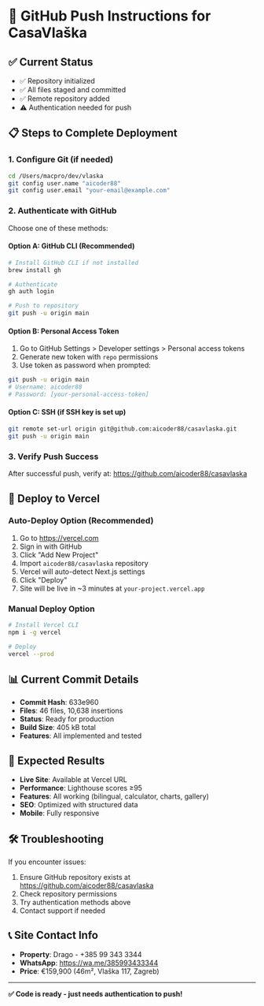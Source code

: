 # 🚀 GitHub Push Instructions for CasaVlaška

## ✅ Current Status
- ✅ Repository initialized
- ✅ All files staged and committed
- ✅ Remote repository added
- ⚠️ Authentication needed for push

## 📋 Steps to Complete Deployment

### 1. Configure Git (if needed)
```bash
cd /Users/macpro/dev/vlaska
git config user.name "aicoder88"
git config user.email "your-email@example.com"
```

### 2. Authenticate with GitHub
Choose one of these methods:

#### Option A: GitHub CLI (Recommended)
```bash
# Install GitHub CLI if not installed
brew install gh

# Authenticate
gh auth login

# Push to repository
git push -u origin main
```

#### Option B: Personal Access Token
1. Go to GitHub Settings > Developer settings > Personal access tokens
2. Generate new token with `repo` permissions
3. Use token as password when prompted:
```bash
git push -u origin main
# Username: aicoder88
# Password: [your-personal-access-token]
```

#### Option C: SSH (if SSH key is set up)
```bash
git remote set-url origin git@github.com:aicoder88/casavlaska.git
git push -u origin main
```

### 3. Verify Push Success
After successful push, verify at:
https://github.com/aicoder88/casavlaska

## 🚀 Deploy to Vercel

### Auto-Deploy Option (Recommended)
1. Go to https://vercel.com
2. Sign in with GitHub
3. Click "Add New Project"
4. Import `aicoder88/casavlaska` repository
5. Vercel will auto-detect Next.js settings
6. Click "Deploy"
7. Site will be live in ~3 minutes at `your-project.vercel.app`

### Manual Deploy Option
```bash
# Install Vercel CLI
npm i -g vercel

# Deploy
vercel --prod
```

## 📊 Current Commit Details
- **Commit Hash**: 633e960
- **Files**: 46 files, 10,638 insertions
- **Status**: Ready for production
- **Build Size**: 405 kB total
- **Features**: All implemented and tested

## 🎯 Expected Results
- **Live Site**: Available at Vercel URL
- **Performance**: Lighthouse scores ≥95
- **Features**: All working (bilingual, calculator, charts, gallery)
- **SEO**: Optimized with structured data
- **Mobile**: Fully responsive

## 🛠️ Troubleshooting
If you encounter issues:
1. Ensure GitHub repository exists at https://github.com/aicoder88/casavlaska
2. Check repository permissions
3. Try authentication methods above
4. Contact support if needed

## 📞 Site Contact Info
- **Property**: Drago - +385 99 343 3344
- **WhatsApp**: https://wa.me/385993433344
- **Price**: €159,900 (46m², Vlaška 117, Zagreb)

---
**✅ Code is ready - just needs authentication to push!**
